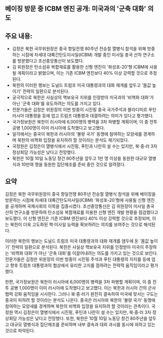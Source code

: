 ## 베이징 방문 중 ICBM 엔진 공개: 미국과의 '군축 대화' 의도

## 주요 내용:
*   김정은 북한 국무위원장은 중국 항일전쟁 80주년 전승절 열병식 참석을 위해 방중하는 시점에 차세대 대륙간탄도미사일(ICBM) 개발 중인 미사일 총국 산하 연구소를 방문했다고 조선중앙통신이 보도했다.
*   김 위원장은 탄소섬유 복합재료를 활용한 신형 엔진이 '화성포-20'형 ICBM에 사용될 계획이라고 밝혔으며, 이는 기존 ICBM 엔진보다 40% 이상 강력할 것으로 추정된다.
*   북한의 이러한 행보는 도널드 트럼프 미국 대통령과의 대화 재개를 앞두고 '몸값 높이기' 전략의 일환으로 분석된다.
*   궁극적으로 북한은 사실상의 핵보유국 지위를 인정받아 미국과의 '비핵화 대화'가 아닌 '군축 대화'를 유도하려는 의도를 가지고 있다.
*   전문가들은 김정은 위원장의 이번 방중이 시진핑 중국 국가주석과 블라디미르 푸틴 러시아 대통령을 등에 업고 트럼프 대통령과 대결하려는 의미가 있다고 평가했다.
*   국가정보원은 북한이 러시아에 6,000명의 병력을 3차 파병할 계획이며, 이 중 전투 공병 1,000명이 이미 러시아에 도착했다고 보고했다.
*   일각에서는 중국이 북한과 러시아의 '불량 국가' 동맹에 참여하는 모양새를 경계하며 북한의 비핵화 입장을 유지하려 할 것이라는 분석도 제기되었다.
*   국정원은 김정은이 열병식에서 시진핑, 푸틴과 나란히 설 수는 있지만, 북·중·러 3자 정상회담 가능성은 낮다고 전망했다.
*   북한은 10월 10일 노동당 창건 80주년을 앞두고 1만 명 이상을 동원한 대규모 열병식과 10만여 명을 동원한 집단체조를 준비 중인 것으로 알려졌다.

## 요약

김정은 북한 국무위원장이 중국 항일전쟁 80주년 전승절 열병식 참석을 위해 베이징을 방문하는 시점에 차세대 대륙간탄도미사일(ICBM) '화성포-20'형에 사용될 신형 엔진을 공개하며 국제사회의 이목을 집중시켰다. 조선중앙통신은 김 위원장이 미사일 총국 산하 연구소를 방문하여 탄소섬유 복합재료를 이용한 신형 엔진 개발 현황을 점검했다고 보도했다. 이 신형 엔진은 기존 ICBM 엔진보다 40% 이상 강력할 것으로 추정되며, 이는 북한이 더욱 고도화된 핵·미사일 능력을 확보하려는 의지를 보여주는 것으로 해석된다.

이러한 북한의 행보는 도널드 트럼프 미국 대통령과의 대화 재개를 염두에 둔 '몸값 높이기' 전략의 일환으로 분석된다. 북한은 사실상 핵보유국 지위를 인정받아 미국이 주장하는 '비핵화 대화'가 아닌 '군축 대화'를 이끌어내려는 의도를 가지고 있는 것으로 보인다. 전문가들은 김정은 위원장의 이번 방중이 시진핑 주석과 푸틴 대통령의 지지를 등에 업고 향후 트럼프 대통령과의 협상에서 유리한 고지를 점하려는 전략적 움직임이라고 평가했다.

한편, 국가정보원은 북한이 러시아에 6,000명의 병력을 3차 파병할 계획이며, 이 중 전투 공병 1,000명이 이미 러시아에 도착했다고 보고했다. 이는 북한과 러시아 간의 군사 협력 강화 움직임을 시사한다. 그러나 북·중·러가 완전히 결속하여 미국에 맞서는 구도는 중국이 피하려 할 것이라는 분석도 나온다. 중국은 러시아와 북한의 '불량 국가' 동맹에 참여하는 모양새를 경계하며 북한의 비핵화 입장을 유지하려 할 것이라는 관측이다. 국정원 역시 김정은이 열병식에서 시진핑, 푸틴과 나란히 설 수는 있지만, 북·중·러 3자 정상회담 가능성은 낮다고 전망했다. 또한, 북한은 10월 10일 노동당 창건 80주년을 앞두고 대규모 열병식과 집단체조를 준비하며 내부 결속과 대외 과시를 동시에 꾀하고 있는 것으로 파악된다.